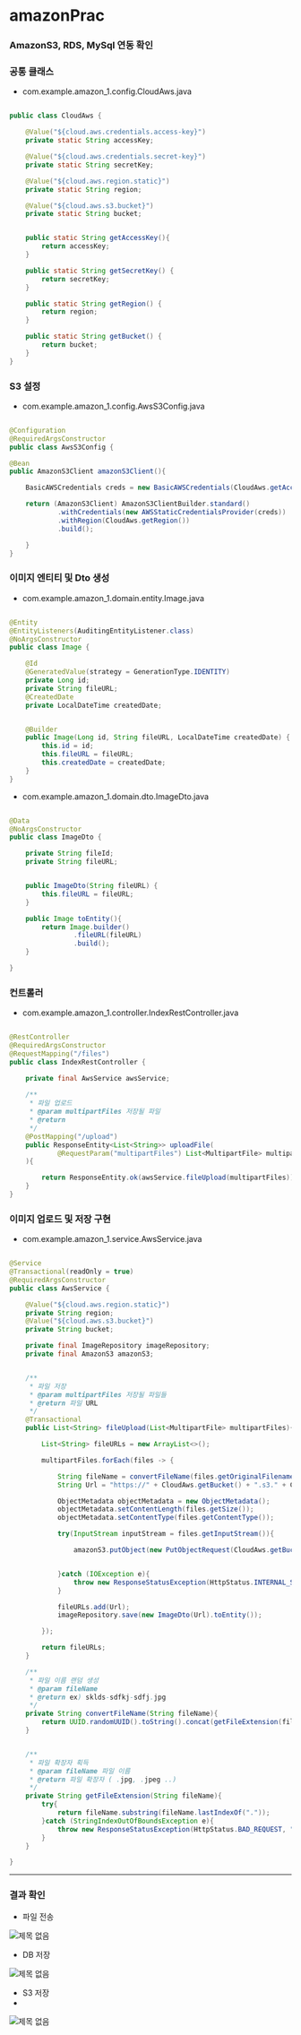 # amazonPrac

### AmazonS3, RDS, MySql 연동 확인


### 공통 클래스

- com.example.amazon_1.config.CloudAws.java

```java

public class CloudAws {

    @Value("${cloud.aws.credentials.access-key}")
    private static String accessKey;

    @Value("${cloud.aws.credentials.secret-key}")
    private static String secretKey;

    @Value("${cloud.aws.region.static}")
    private static String region;

    @Value("${cloud.aws.s3.bucket}")
    private static String bucket;


    public static String getAccessKey(){
        return accessKey;
    }

    public static String getSecretKey() {
        return secretKey;
    }

    public static String getRegion() {
        return region;
    }

    public static String getBucket() {
        return bucket;
    }
}

```

### S3 설정

- com.example.amazon_1.config.AwsS3Config.java

```java

@Configuration
@RequiredArgsConstructor
public class AwsS3Config {

@Bean
public AmazonS3Client amazonS3Client(){

    BasicAWSCredentials creds = new BasicAWSCredentials(CloudAws.getAccessKey(), CloudAws.getSecretKey());

    return (AmazonS3Client) AmazonS3ClientBuilder.standard()
            .withCredentials(new AWSStaticCredentialsProvider(creds))
            .withRegion(CloudAws.getRegion())
            .build();

    }
}

```

### 이미지 엔티티 및 Dto 생성

- com.example.amazon_1.domain.entity.Image.java

```java

@Entity
@EntityListeners(AuditingEntityListener.class)
@NoArgsConstructor
public class Image {

    @Id
    @GeneratedValue(strategy = GenerationType.IDENTITY)
    private Long id;
    private String fileURL;
    @CreatedDate
    private LocalDateTime createdDate;


    @Builder
    public Image(Long id, String fileURL, LocalDateTime createdDate) {
        this.id = id;
        this.fileURL = fileURL;
        this.createdDate = createdDate;
    }
}

```
- com.example.amazon_1.domain.dto.ImageDto.java

```java

@Data
@NoArgsConstructor
public class ImageDto {

    private String fileId;
    private String fileURL;


    public ImageDto(String fileURL) {
        this.fileURL = fileURL;
    }

    public Image toEntity(){
        return Image.builder()
                .fileURL(fileURL)
                .build();
    }

}

```

### 컨트롤러

- com.example.amazon_1.controller.IndexRestController.java

```java

@RestController
@RequiredArgsConstructor
@RequestMapping("/files")
public class IndexRestController {

    private final AwsService awsService;
    
    /**
     * 파일 업로드
     * @param multipartFiles 저장될 파일
     * @return
     */
    @PostMapping("/upload")
    public ResponseEntity<List<String>> uploadFile(
            @RequestParam("multipartFiles") List<MultipartFile> multipartFiles
    ){

        return ResponseEntity.ok(awsService.fileUpload(multipartFiles));
    }
}

```

### 이미지 업로드 및 저장 구현

- com.example.amazon_1.service.AwsService.java

```java

@Service
@Transactional(readOnly = true)
@RequiredArgsConstructor
public class AwsService {

    @Value("${cloud.aws.region.static}")
    private String region;
    @Value("${cloud.aws.s3.bucket}")
    private String bucket;

    private final ImageRepository imageRepository;
    private final AmazonS3 amazonS3;


    /**
     * 파일 저장
     * @param multipartFiles 저장될 파일들
     * @return 파일 URL
     */
    @Transactional
    public List<String> fileUpload(List<MultipartFile> multipartFiles){

        List<String> fileURLs = new ArrayList<>();

        multipartFiles.forEach(files -> {

            String fileName = convertFileName(files.getOriginalFilename());
            String Url = "https://" + CloudAws.getBucket() + ".s3." + CloudAws.getRegion() + ".amazonaws.com/" + fileName;

            ObjectMetadata objectMetadata = new ObjectMetadata();
            objectMetadata.setContentLength(files.getSize());
            objectMetadata.setContentType(files.getContentType());

            try(InputStream inputStream = files.getInputStream()){

                amazonS3.putObject(new PutObjectRequest(CloudAws.getBucket(), fileName, inputStream, objectMetadata));


            }catch (IOException e){
                throw new ResponseStatusException(HttpStatus.INTERNAL_SERVER_ERROR, "파일 업로드 실패");
            }

            fileURLs.add(Url);
            imageRepository.save(new ImageDto(Url).toEntity());

        });

        return fileURLs;
    }

    /**
     * 파일 이름 랜덤 생성
     * @param fileName
     * @return ex) sklds-sdfkj-sdfj.jpg
     */
    private String convertFileName(String fileName){
        return UUID.randomUUID().toString().concat(getFileExtension(fileName));
    }


    /**
     * 파일 확장자 획득
     * @param fileName 파일 이름
     * @return 파일 확장자 ( .jpg, .jpeg ..)
     */
    private String getFileExtension(String fileName){
        try{
            return fileName.substring(fileName.lastIndexOf("."));
        }catch (StringIndexOutOfBoundsException e){
            throw new ResponseStatusException(HttpStatus.BAD_REQUEST, "잘못된 형식의 파일" + fileName);
        }
    }

}

```

<hr>

### 결과 확인

- 파일 전송
  
![제목 없음](https://github.com/bokkaa/amazonPrac/assets/77730779/f9fd2db7-758d-4fa2-8856-7ed91a0b1042)

- DB 저장
  
![제목 없음](https://github.com/bokkaa/amazonPrac/assets/77730779/c1d3ca27-a649-41c8-9fe0-221535e4ade8)

- S3 저장
- 
![제목 없음](https://github.com/bokkaa/amazonPrac/assets/77730779/a0fee2f6-98f7-4d09-93f8-76539045db62)

  

